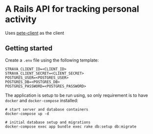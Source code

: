# A Rails API for tracking personal activity

Uses [pete-client](https://github.com/kutrumbo/pete-client) as the client

## Getting started

Create a `.env` file using the following template:

```
STRAVA_CLIENT_ID=<CLIENT_ID>
STRAVA_CLIENT_SECRET=<CLIENT_SECRET>
POSTGRES_USER=<POSTGRES_USER>
POSTGRES_DB=<POSTGRES_DB>
POSTGRES_PASSWORD=<POSTGRES_PASSWORD>
```

The application is setup to be run using, so only requirement is to have `docker` and `docker-compose` installed:

```
# start server and database containers
docker-compose up -d

# initial database setup and migrations
docker-compose exec app bundle exec rake db:setup db:migrate
```
